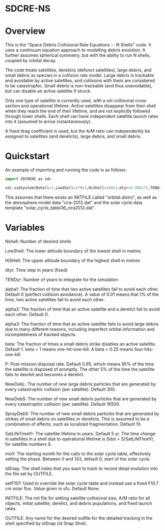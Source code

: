 # SDCRE-NS

Overview
========

This is the "Space Debris Collisional Rate Equations -- N Shells" code. 
It uses a continuum equation approach to modelling debris evolution. 
It further assumes spherical symmetry, but with the ability to run N shells, coupled by orbital decay. 

The code treats satellites, derelicts (defunct satellites), large debris, and small debris as species in a collision rate model. 
Large debris is trackable and avoidable by active satellites, and collisions with them are considered to be catastrophic. 
Small debris is non-trackable (and thus unavoidable), but can disable an active satellite if struck.

Only one type of satellite is currently used, with a set collisional cross section and operational lifetime. 
Active satellites disappear from their shell when they reach the end of their lifetime, and are not explicitly followed through lower shells.
Each shell can have independent satellite launch rates into it (assumed to arrive instantaneously).

A fixed drag coefficient is used, but the A/M ratio can independently be assigned to satellites (and derelicts), large debris, and small debris. 

Quickstart 
==========

An example of importing and running the code is as follows:

```python
import SDCRENS as sdc

sdc.simSystem(Nshell=7,LowShell=470e3,HiShell=540e3,dtyr=0.000275,TENDyr=1,SprayDebS=10,NewDebS=16000,NewDebL=300,idSnap=3,beta=1.0,alpha3=0.2,mo0=0,OUTFILE="out.txt",INITFILE="orbital.distro")
```
This assumes that there exists an INITFILE called "orbital.distro", as well as the atmosphere model data "cira-2012.dat" and the solar cycle data template "solar_cycle_table36_cira2012.dat".

Variables
=========

Nshell: Number of desired shells

LowShell: The lower altitude boundary of the lowest shell in metres

HiSHell: The upper altitude boundary of the highest shell in metres

dtyr: Time step in years (fixed)

TENDyr: Number of years to integrate for the simulation

alpha1: The fraction of time that two active satellites fail to avoid each other. Default 0 (perfect collision avoidance). A value of 0.01 means that 1% of the time, two active satellites fail to avoid each other.

alpha2: The fraction of time that an active satellite and a derelict fail to avoid each other. Default 0.

alpha3: The fraction of time that an active satellite fails to avoid large debris due to many different reasons, including imperfect orbital information and incompleteness of tracked objects.

beta: The fraction of times a small debris strike disables an active satellite. Default 1. beta = 1 means one-hit-one-kill.  A beta = 0.25 means four-hits-one-kill.

P: Post-mission disposal rate. Default 0.95, which means 95% of the time the satellite is disposed of promptly. The other 5% of the time the satellite fails to deorbit and becomes a derelict.

NewDebL: The number of new large debris particles that are generated by every catastrophic collision (per satellite). Default 300.

NewDebS: The number of new small debris particles that are generated by every catastrophic collision (per satellite). Default 16500.

SprayDebS: The number of new small debris particles that are generated by strikes of small debris on satellites or derelicts. This is assumed to be a combination of effects, such as localized fragmentation. Default 10.

SatLifeTimeYr: The satellite lifetime in years. Default 5 yr. The time change in satellites in a shell due to operational lifetime is Sdot = S/SatLifeTimeYr, for satellite numbers S.

mo0: The starting month for the calls to the solar cycle table, effectively setting the phase. Between 0 and 143, default 0, start of the solar cycle.

idSnap: The shell index that you want to track to record detail evolution into the file set by OUTFILE. 

setF107: Used to override the solar cycle table and instead use a fixed F10.7 cm solar flux. Value given in sfu. Default None. 

INITFILE: The init file for setting satellite collisional size, A/M ratio for all objects, initial satellite, derelict, and debris populations, and fixed launch rates.

OUTFILE: Any name for the desired outfile for the detailed tracking in the shell specified by idSnap (id Snap Shot).




